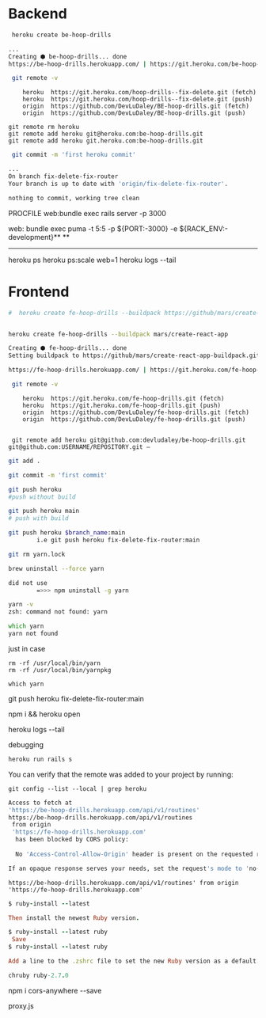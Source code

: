 # Backend
```ZSH
 heroku create be-hoop-drills 

...
Creating ⬢ be-hoop-drills... done
https://be-hoop-drills.herokuapp.com/ | https://git.heroku.com/be-hoop-drills.git

```


```zsh
 git remote -v
```
        heroku  https://git.heroku.com/hoop-drills--fix-delete.git (fetch)
        heroku  https://git.heroku.com/hoop-drills--fix-delete.git (push)
        origin  https://github.com/DevLuDaley/BE-hoop-drills.git (fetch)
        origin  https://github.com/DevLuDaley/BE-hoop-drills.git (push)

```
git remote rm heroku
git remote add heroku git@heroku.com:be-hoop-drills.git
git remote add heroku git.heroku.com:be-hoop-drills.git

```

```zsh
 git commit -m 'first heroku commit'

...
On branch fix-delete-fix-router
Your branch is up to date with 'origin/fix-delete-fix-router'.

nothing to commit, working tree clean

```

PROCFILE
web:bundle exec rails server -p 3000

web: bundle exec puma -t 5:5 -p ${PORT:-3000} -e ${RACK_ENV:-development}**
**



****

heroku ps
heroku ps:scale web=1
heroku logs --tail













# Frontend
```ZSH
#  heroku create fe-hoop-drills --buildpack https://github/mars/create-react-app-buildpack.git


heroku create fe-hoop-drills --buildpack mars/create-react-app

```

```zsh
Creating ⬢ fe-hoop-drills... done
Setting buildpack to https://github/mars/create-react-app-buildpack.git... done

https://fe-hoop-drills.herokuapp.com/ | https://git.heroku.com/fe-hoop-drills.git
```

```zsh
 git remote -v
```

        heroku  https://git.heroku.com/fe-hoop-drills.git (fetch)
        heroku  https://git.heroku.com/fe-hoop-drills.git (push)
        origin  https://github.com/DevLuDaley/fe-hoop-drills.git (fetch)
        origin  https://github.com/DevLuDaley/fe-hoop-drills.git (push)


```

 git remote add heroku git@github.com:devludaley/be-hoop-drills.git
git@github.com:USERNAME/REPOSITORY.git –

```



```zsh
git add .

git commit -m 'first commit'

git push heroku
#push without build

git push heroku main
# push with build

git push heroku $branch_name:main
        i.e git push heroku fix-delete-fix-router:main

```

```zsh
git rm yarn.lock
```

```zsh
brew uninstall --force yarn

did not use 
        =>>> npm uninstall -g yarn

yarn -v
zsh: command not found: yarn

which yarn
yarn not found
```

just in case
```
rm -rf /usr/local/bin/yarn
rm -rf /usr/local/bin/yarnpkg

which yarn
```

<!-- git remote add heroku git@heroku.com:hoop-drills-react.git -->


git push heroku fix-delete-fix-router:main

npm i && heroku open

heroku logs --tail


debugging
```zsh
heroku run rails s
```

You can verify that the remote was added to your project by running:
```
git config --list --local | grep heroku
```

```zsh
Access to fetch at 
'https://be-hoop-drills.herokuapp.com/api/v1/routines'
https://be-hoop-drills.herokuapp.com/api/v1/routines
 from origin 
 'https://fe-hoop-drills.herokuapp.com'
  has been blocked by CORS policy: 
  
  No 'Access-Control-Allow-Origin' header is present on the requested resource. 

If an opaque response serves your needs, set the request's mode to 'no-cors' to fetch the resource with CORS disabled.
```

```
https://be-hoop-drills.herokuapp.com/api/v1/routines' from origin 'https://fe-hoop-drills.herokuapp.com'
```


```rb
$ ruby-install --latest

Then install the newest Ruby version.

$ ruby-install --latest ruby
 Save
$ ruby-install --latest ruby

Add a line to the .zshrc file to set the new Ruby version as a default.

chruby ruby-2.7.0
```




npm i cors-anywhere --save


proxy.js